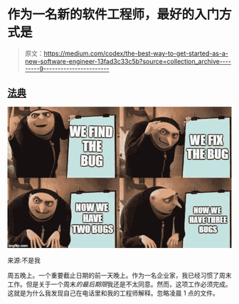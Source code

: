 # 作为一名新的软件工程师，最好的入门方式是

> 原文：<https://medium.com/codex/the-best-way-to-get-started-as-a-new-software-engineer-13fad3c33c5b?source=collection_archive---------9----------------------->

## [法典](https://medium.com/codex)

![](img/6cac86aec800ee3f1ddc5b67581a9835.png)

来源:不是我

周五晚上。一个重要截止日期的前一天晚上。作为一名企业家，我已经习惯了周末工作。但是关于一个周末*的最后期限*我还是不太同意。然而，这项工作必须完成。这就是为什么我发现自己在电话里和我的工程师解释。忽略凌晨 1 点的文件。